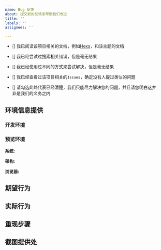 ```yaml
---
name: Bug 反馈
about: 提交新的反馈来帮助我们改进
title: ''
labels: ''
assignees: ''

---
```


<!--
注意：请根据模板提交新的Issue

带有注释符号内的内容将不会被MarkDown渲染器渲染

请勿修改注释符号内的任何内容！否则Issue将会因为格式违规直接关闭
-->

<!-- 请确认以下事项，请在括号内加入 x 来勾选复选框 -->

- [] 我已阅读该项目相关的文档，例如[Hexo](https://hexo.io/docs/)，和该主题的文档

- [] 我已经尝试过搜索相关错误，但是毫无结果

- [] 我已经使用过不同的方式来尝试解决，但是毫无结果

- [] 我已经查看过该项目相关的`Issues`，确定没有人提过类似的问题

- [] 请勾选此处代表已经清楚，我们只能尽力解决您的问题，并且请您明白这并非是我们的义务之内

## 环境信息提供

### 开发环境
<!-- 请提供有关于该项目的环境信息，例如系统信息，NodeJS版本，其他依赖环境信息；例如可以将Package.json的内容复制上来 -->

### 预览环境
<!-- 请提供有关于预览环境或者测试环境的相关信息，例如您是使用什么系统调试的？您是使用什么版本的运行时？您是使用什么版本的浏览器？这些信息将会非常有帮助 -->

<!-- 请填写您的预览/测试环境使用的操作系统 -->
**系统:**

<!-- 请填写您系统的架构 -->
**架构:**

<!-- 请填写您的浏览器版本 -->
**浏览器:**

## 期望行为
<!-- 请填写您希望程序展现什么 -->

## 实际行为
<!-- 请填写程序实际上给您展现了什么 -->

## 重现步骤
<!-- 请填写您是使用了什么步骤导致了BUG的产生 -->

## 截图提供处
<!-- 请最好附带上一些截图 -->